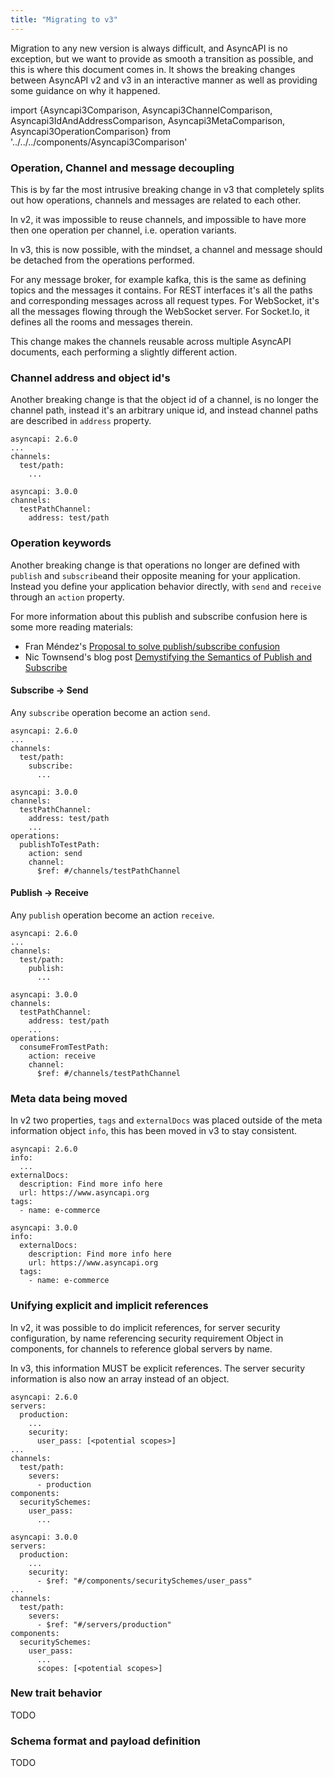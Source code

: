 ```yaml
---
title: "Migrating to v3"
---
```

Migration to any new version is always difficult, and AsyncAPI is no exception, but we want to provide as smooth a transition as possible, and this is where this document comes in. It shows the breaking changes between AsyncAPI v2 and v3 in an interactive manner as well as providing some guidance on why it happened.


import {Asyncapi3Comparison, Asyncapi3ChannelComparison, Asyncapi3IdAndAddressComparison, Asyncapi3MetaComparison, Asyncapi3OperationComparison} from '../../../components/Asyncapi3Comparison'

<Asyncapi3Comparison className="my-8" />

### Operation, Channel and message decoupling

This is by far the most intrusive breaking change in v3 that completely splits out how operations, channels and messages are related to each other.

<Asyncapi3ChannelComparison className="my-8" />

In v2, it was impossible to reuse channels, and impossible to have more then one operation per channel, i.e. operation variants.

In v3, this is now possible, with the mindset, a channel and message should be detached from the operations performed. 

For any message broker, for example kafka, this is the same as defining topics and the messages it contains. For REST interfaces it's all the paths and corresponding messages across all request types. For WebSocket, it's all the messages flowing through the WebSocket server. For Socket.Io, it defines all the rooms and messages therein.

This change makes the channels reusable across multiple AsyncAPI documents, each performing a slightly different action.

### Channel address and object id's

Another breaking change is that the object id of a channel, is no longer the channel path, instead it's an arbitrary unique id, and instead channel paths are described in `address` property.

<Asyncapi3IdAndAddressComparison className="my-8" />

```
asyncapi: 2.6.0
...
channels: 
  test/path:
    ...
```

```
asyncapi: 3.0.0
channels:
  testPathChannel:
    address: test/path
```

### Operation keywords

Another breaking change is that operations no longer are defined with `publish` and `subscribe`and their opposite meaning for your application. Instead you define your application behavior directly, with `send` and `receive` through an `action` property. 

<Asyncapi3OperationComparison className="my-8" />

For more information about this publish and subscribe confusion here is some more reading materials:
- Fran Méndez's [Proposal to solve publish/subscribe confusion](https://github.com/asyncapi/spec/issues/618)
- Nic Townsend's blog post [Demystifying the Semantics of Publish and Subscribe](https://www.asyncapi.com/blog/publish-subscribe-semantics)


#### Subscribe -> Send

Any `subscribe` operation become an action `send`.

```
asyncapi: 2.6.0
...
channels: 
  test/path:
    subscribe:
      ...
```

```
asyncapi: 3.0.0
channels:
  testPathChannel:
    address: test/path
    ...
operations: 
  publishToTestPath:
    action: send
    channel: 
      $ref: #/channels/testPathChannel
```

#### Publish -> Receive

Any `publish` operation become an action `receive`.
```
asyncapi: 2.6.0
...
channels: 
  test/path:
    publish:
      ...
```

```
asyncapi: 3.0.0
channels:
  testPathChannel:
    address: test/path
    ...
operations: 
  consumeFromTestPath:
    action: receive
    channel: 
      $ref: #/channels/testPathChannel
```

### Meta data being moved

In v2 two properties, `tags` and `externalDocs` was placed outside of the meta information object `info`, this has been moved in v3 to stay consistent.

<Asyncapi3MetaComparison className="my-8" />


```
asyncapi: 2.6.0
info: 
  ...
externalDocs:
  description: Find more info here
  url: https://www.asyncapi.org
tags:
  - name: e-commerce

```

```
asyncapi: 3.0.0
info:
  externalDocs:
    description: Find more info here
    url: https://www.asyncapi.org
  tags:
    - name: e-commerce
```

### Unifying explicit and implicit references

In v2, it was possible to do implicit references, for server security configuration, by name referencing security requirement Object in components, for channels to reference global servers by name.

In v3, this information MUST be explicit references. The server security information is also now an array instead of an object.

```
asyncapi: 2.6.0
servers:
  production:
    ...
    security:
      user_pass: [<potential scopes>]
...
channels: 
  test/path:
    severs:
      - production
components:
  securitySchemes:
    user_pass: 
      ...
```

```
asyncapi: 3.0.0
servers:
  production:
    ...
    security:
      - $ref: "#/components/securitySchemes/user_pass"
...
channels: 
  test/path:
    severs:
      - $ref: "#/servers/production"
components:
  securitySchemes:
    user_pass: 
      ...
      scopes: [<potential scopes>]
```

### New trait behavior

TODO

### Schema format and payload definition

TODO
